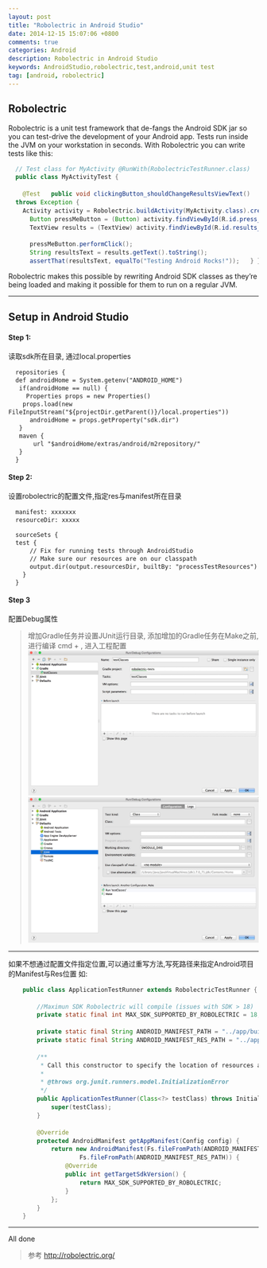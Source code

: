 ```yaml
---
layout: post
title: "Robolectric in Android Studio"
date: 2014-12-15 15:07:06 +0800
comments: true
categories: Android
description: Robolectric in Android Studio
keywords: AndroidStudio,robolectric,test,android,unit test
tag: [android, robolectric]
---
```


Robolectric
-----------

Robolectric is a unit test framework that de-fangs the Android SDK jar so you can test-drive the development of your Android app. Tests run inside the JVM on your workstation in seconds. With Robolectric you can write tests like this:

```java
  // Test class for MyActivity @RunWith(RobolectricTestRunner.class)
  public class MyActivityTest {
 
    @Test   public void clickingButton_shouldChangeResultsViewText()
  throws Exception {
    Activity activity = Robolectric.buildActivity(MyActivity.class).create().get();
      Button pressMeButton = (Button) activity.findViewById(R.id.press_me_button);
      TextView results = (TextView) activity.findViewById(R.id.results_text_view);
  
      pressMeButton.performClick();
      String resultsText = results.getText().toString();
      assertThat(resultsText, equalTo("Testing Android Rocks!"));   } }
```

Robolectric makes this possible by rewriting Android SDK classes as they’re being loaded and making it possible for them to run on a regular JVM. 

----------

<!--more-->

Setup in Android Studio
-----------------------

#### Step 1: 

读取sdk所在目录, 通过local.properties   

```
  repositories {  
  def androidHome = System.getenv("ANDROID_HOME")  
   if(androidHome == null) {   
     Properties props = new Properties()    
    props.load(new FileInputStream("${projectDir.getParent()}/local.properties"))    
      androidHome = props.getProperty("sdk.dir")    
   }   
   maven {    
       url "$androidHome/extras/android/m2repository/"    
   }   
  }
```

#### Step 2: 

设置robolectric的配置文件,指定res与manifest所在目录  

```
  manifest: xxxxxxx   
  resourceDir: xxxxx  
```

```
  sourceSets {  
  test {  
      // Fix for running tests through AndroidStudio   
      // Make sure our resources are on our classpath    
      output.dir(output.resourcesDir, builtBy: "processTestResources")   
    }   
  }   
```

#### Step 3 
配置Debug属性

>  增加Gradle任务并设置JUnit运行目录, 添加增加的Gradle任务在Make之前,进行编译
>  cmd + , 进入工程配置
![Gradle Set](/images/gradle_set.png)
![Junit Set](/images/junit_set.png)


------------

如果不想通过配置文件指定位置,可以通过重写方法,写死路径来指定Android项目的Manifest与Res位置
如:


```java
    public class ApplicationTestRunner extends RobolectricTestRunner {

        //Maximun SDK Robolectric will compile (issues with SDK > 18)
        private static final int MAX_SDK_SUPPORTED_BY_ROBOLECTRIC = 18;

        private static final String ANDROID_MANIFEST_PATH = "../app/build/intermediates/manifests/full/unittest/debug/AndroidManifest.xml";
        private static final String ANDROID_MANIFEST_RES_PATH = "../app/build/intermediates/res/unittest/debug";

        /**
         * Call this constructor to specify the location of resources and AndroidManifest.xml.
         *
         * @throws org.junit.runners.model.InitializationError
         */
        public ApplicationTestRunner(Class<?> testClass) throws InitializationError {
            super(testClass);
        }

        @Override
        protected AndroidManifest getAppManifest(Config config) {
            return new AndroidManifest(Fs.fileFromPath(ANDROID_MANIFEST_PATH),
                    Fs.fileFromPath(ANDROID_MANIFEST_RES_PATH)) {
                @Override
                public int getTargetSdkVersion() {
                    return MAX_SDK_SUPPORTED_BY_ROBOLECTRIC;
                }
            };
        }
    }
```
 
----------

All done


> 参考
> http://robolectric.org/


 


